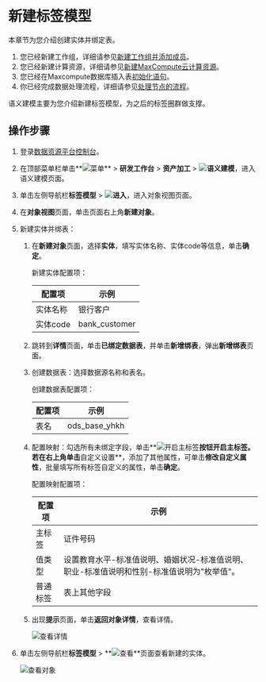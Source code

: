 # 新建标签模型

本章节为您介绍创建实体并绑定表。

1.  您已经新建工作组，详细请参见[新建工作组并添加成员](/cn.zh-CN/快速入门/新建工作组并添加成员.md)。
2.  您已经新建计算资源，详细请参见[新建MaxCompute云计算资源](/cn.zh-CN/快速入门/新建MaxCompute云计算资源.md)。
3.  您已经在Maxcompute数据库插入表[初始化语句](/cn.zh-CN/快速入门/准备工作.md)。
4.  你已经完成数据处理流程，详细请参见[处理节点的流程](/cn.zh-CN/快速入门/添加处理节点.md)。

语义建模主要为您介绍新建标签模型，为之后的标签圈群做支撑。

## 操作步骤

1.  登录[数据资源平台控制台](https://dataq.console.aliyun.com)。

2.  在顶部菜单栏单击**![菜单](https://static-aliyun-doc.oss-accelerate.aliyuncs.com/assets/img/zh-CN/6504337061/p188771.png)** \> **研发工作台** \> **资产加工** \> **![语义建模](https://static-aliyun-doc.oss-accelerate.aliyuncs.com/assets/img/zh-CN/0867900161/p208221.png)**，进入语义建模页面。

3.  单击左侧导航栏**标签模型** \> **![进入](https://static-aliyun-doc.oss-accelerate.aliyuncs.com/assets/img/zh-CN/6504337061/p188815.png)**，进入对象视图页面。

4.  在**对象视图**页面，单击页面右上角**新建对象**。

5.  新建实体并绑表：

    1.  在**新建对象**页面，选择**实体**，填写实体名称、实体code等信息，单击**确定**。

        新建实体配置项：

        |配置项|示例|
        |---|--|
        |实体名称|银行客户|
        |实体code|bank\_customer|

    2.  跳转到**详情**页面，单击**已绑定数据表**，并单击**新增绑表**，弹出**新增绑表**页面。

    3.  创建数据表：选择数据源名称和表名。

        创建数据表配置项：

        |配置项|示例|
        |---|--|
        |表名|ods\_base\_yhkh|

    4.  配置映射：勾选所有未绑定字段，单击**![开启主标签](https://static-aliyun-doc.oss-accelerate.aliyuncs.com/assets/img/zh-CN/0867900161/p204602.png)**按钮开启主标签。若在右上角单击**自定义设置**，添加了其他属性，可单击**修改自定义属性**，批量填写所有标签自定义的属性，单击**确定**。

        配置映射配置项：

        |配置项|示例|
        |---|--|
        |主标签|证件号码|
        |值类型|设置教育水平-标准值说明、婚姻状况-标准值说明、职业-标准值说明和性别-标准值说明为"枚举值"。|
        |普通标签|表上其他字段|

    5.  出现**提示**页面，单击**返回对象详情**，查看详情。

        ![查看详情](https://static-aliyun-doc.oss-accelerate.aliyuncs.com/assets/img/zh-CN/0897900161/p207735.png)

6.  单击左侧导航栏**标签模型** \> **![查看](https://static-aliyun-doc.oss-accelerate.aliyuncs.com/assets/img/zh-CN/1867900161/p211168.png)**页面查看新建的实体。

    ![查看对象](https://static-aliyun-doc.oss-accelerate.aliyuncs.com/assets/img/zh-CN/0897900161/p207737.png)


